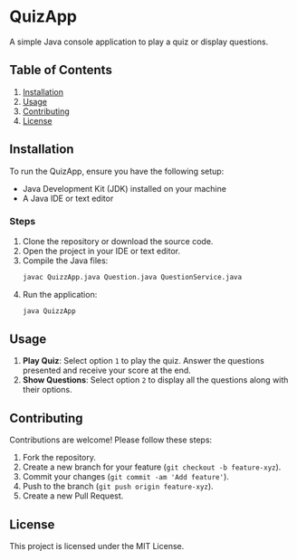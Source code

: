 # QuizApp

A simple Java console application to play a quiz or display questions.

## Table of Contents
1. [Installation](#installation)
2. [Usage](#usage)
3. [Contributing](#contributing)
4. [License](#license)

## Installation

To run the QuizApp, ensure you have the following setup:

- Java Development Kit (JDK) installed on your machine
- A Java IDE or text editor

### Steps

1. Clone the repository or download the source code.
2. Open the project in your IDE or text editor.
3. Compile the Java files:
    ```sh
    javac QuizzApp.java Question.java QuestionService.java
    ```
4. Run the application:
    ```sh
    java QuizzApp
    ```

## Usage

1. **Play Quiz**: Select option `1` to play the quiz. Answer the questions presented and receive your score at the end.
2. **Show Questions**: Select option `2` to display all the questions along with their options.

## Contributing

Contributions are welcome! Please follow these steps:

1. Fork the repository.
2. Create a new branch for your feature (`git checkout -b feature-xyz`).
3. Commit your changes (`git commit -am 'Add feature'`).
4. Push to the branch (`git push origin feature-xyz`).
5. Create a new Pull Request.

## License

This project is licensed under the MIT License.
